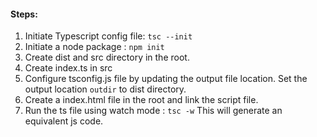 #### Steps:
1. Initiate Typescript config file: `tsc --init`
2. Initiate a node package : `npm init`
3. Create dist and src directory in the root.
5. Create index.ts in src
6. Configure tsconfig.js file by updating the output file location. Set the output location `outdir` to dist directory.
7. Create a index.html file in the root and link the script file.
8. Run the ts file using watch mode : `tsc -w`
   This will generate an equivalent js code.
